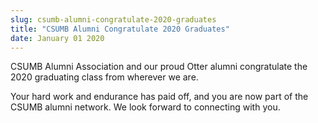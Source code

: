 ```yaml
---
slug: csumb-alumni-congratulate-2020-graduates
title: "CSUMB Alumni Congratulate 2020 Graduates"
date: January 01 2020
---
```


<p>CSUMB Alumni Association and our proud Otter alumni congratulate the 2020 graduating class from wherever we are.</p><p>Your hard work and endurance has paid off, and you are now part of the CSUMB alumni network. We look forward to connecting with you.</p>
